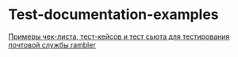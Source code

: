 # Test-documentation-examples

[Примеры чек-листа, тест-кейсов и тест сьюта для тестирования почтовой службы rambler](https://docs.google.com/spreadsheets/d/1xGqCfeo2bpXO-U61iXRA1fqZv6Sa-2xY8Mz8u_4CCgM/edit?usp=sharing)

